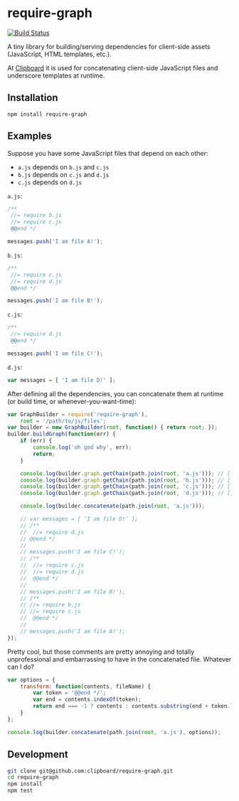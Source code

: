 # require-graph

[![Build Status](https://travis-ci.org/clipboard/require-graph.png?branch=master)](https://travis-ci.org/clipboard/require-graph)

A tiny library for building/serving dependencies for client-side assets
(JavaScript, HTML templates, etc.).

At [Clipboard](https://clipboard.com/) it is used for concatenating client-side
JavaScript files and underscore templates at runtime.

## Installation
`npm install require-graph`

## Examples
Suppose you have some JavaScript files that depend on each other:

- `a.js` depends on `b.js` and `c.js`
- `b.js` depends on `c.js` and `d.js`
- `c.js` depends on `d.js`

`a.js`:
```javascript
/**
 //= require b.js
 //= require c.js
 @@end */

messages.push('I am file A!');

```

`b.js`:
```javascript
/**
 //= require c.js
 //= require d.js
 @@end */

messages.push('I am file B!');

```

`c.js`:
```javascript
/**
 //= require d.js
 @@end */

messages.push('I am file C!');

```

`d.js`:
```javascript
var messages = [ 'I am file D!' ];

```

After defining all the dependencies, you can concatenate them at runtime
(or build time, or whenever-you-want-time):

```javascript
var GraphBuilder = require('require-graph'),
    root = '/path/to/js/files';
var builder = new GraphBuilder(root, function() { return root; });
builder.buildGraph(function(err) {
    if (err) {
        console.log('oh god why', err);
        return;
    }

    console.log(builder.graph.getChain(path.join(root, 'a.js'))); // [ 'd.js', 'c.js', 'b.js' ]
    console.log(builder.graph.getChain(path.join(root, 'b.js'))); // [ 'd.js', 'c.js' ]
    console.log(builder.graph.getChain(path.join(root, 'c.js'))); // [ 'd.js' ]
    console.log(builder.graph.getChain(path.join(root, 'd.js'))); // []

    console.log(builder.concatenate(path.join(root, 'a.js')));

    // var messages = [ 'I am file D!' ];
    // /**
    //  //= require d.js
    // @@end */
    //
    // messages.push('I am file C!');
    // /**
    //  //= require c.js
    //  //= require d.js
    //  @@end */
    //
    // messages.push('I am file B!');
    // /**
    // //= require b.js
    // //= require c.js
    //  @@end */
    //
    // messages.push('I am file A!');
});
```

Pretty cool, but those comments are pretty annoying and totally unprofessional
and embarrassing to have in the concatenated file. Whatever can I do?

```javascript
var options = {
    transform: function(contents, fileName) {
        var token = '@@end */';
        var end = contents.indexOf(token);
        return end === -1 ? contents : contents.substring(end + token.length);
    }
};

console.log(builder.concatenate(path.join(root, 'a.js'), options));
```

## Development
```bash
git clone git@github.com:clipboard/require-graph.git
cd require-graph
npm install
npm test
